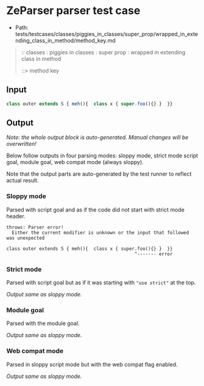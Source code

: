 # ZeParser parser test case

- Path: tests/testcases/classes/piggies_in_classes/super_prop/wrapped_in_extending_class_in_method/method_key.md

> :: classes : piggies in classes : super prop : wrapped in extending class in method
>
> ::> method key

## Input

`````js
class outer extends S { meh(){  class x { super.foo(){} }  }}
`````

## Output

_Note: the whole output block is auto-generated. Manual changes will be overwritten!_

Below follow outputs in four parsing modes: sloppy mode, strict mode script goal, module goal, web compat mode (always sloppy).

Note that the output parts are auto-generated by the test runner to reflect actual result.

### Sloppy mode

Parsed with script goal and as if the code did not start with strict mode header.

`````
throws: Parser error!
  Either the current modifier is unknown or the input that followed was unexpected

class outer extends S { meh(){  class x { super.foo(){} }  }}
                                               ^------- error
`````

### Strict mode

Parsed with script goal but as if it was starting with `"use strict"` at the top.

_Output same as sloppy mode._

### Module goal

Parsed with the module goal.

_Output same as sloppy mode._

### Web compat mode

Parsed in sloppy script mode but with the web compat flag enabled.

_Output same as sloppy mode._
